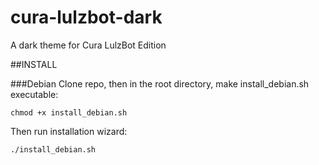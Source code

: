 # cura-lulzbot-dark
A dark theme for Cura LulzBot Edition

##INSTALL

###Debian
Clone repo, then in the root directory, make install_debian.sh executable:
```
chmod +x install_debian.sh
```

Then run installation wizard:
```
./install_debian.sh
```
